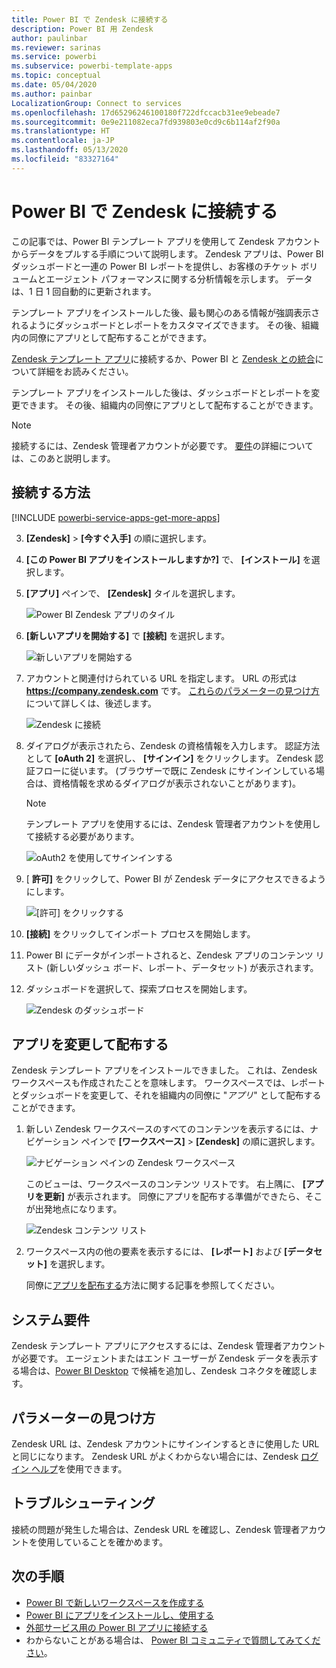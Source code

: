 ```yaml
---
title: Power BI で Zendesk に接続する
description: Power BI 用 Zendesk
author: paulinbar
ms.reviewer: sarinas
ms.service: powerbi
ms.subservice: powerbi-template-apps
ms.topic: conceptual
ms.date: 05/04/2020
ms.author: painbar
LocalizationGroup: Connect to services
ms.openlocfilehash: 17d65296246100180f722dfccacb31ee9ebeade7
ms.sourcegitcommit: 0e9e211082eca7fd939803e0cd9c6b114af2f90a
ms.translationtype: HT
ms.contentlocale: ja-JP
ms.lasthandoff: 05/13/2020
ms.locfileid: "83327164"
---
```

# <a name="connect-to-zendesk-with-power-bi"></a>Power BI で Zendesk に接続する

この記事では、Power BI テンプレート アプリを使用して Zendesk アカウントからデータをプルする手順について説明します。 Zendesk アプリは、Power BI ダッシュボードと一連の Power BI レポートを提供し、お客様のチケット ボリュームとエージェント パフォーマンスに関する分析情報を示します。 データは、1 日 1 回自動的に更新されます。 

テンプレート アプリをインストールした後、最も関心のある情報が強調表示されるようにダッシュボードとレポートをカスタマイズできます。 その後、組織内の同僚にアプリとして配布することができます。

[Zendesk テンプレート アプリ](https://app.powerbi.com/getdata/services/zendesk)に接続するか、Power BI と [Zendesk との統合](https://powerbi.microsoft.com/integrations/zendesk)について詳細をお読みください。

テンプレート アプリをインストールした後は、ダッシュボードとレポートを変更できます。 その後、組織内の同僚にアプリとして配布することができます。

>[!NOTE]
>接続するには、Zendesk 管理者アカウントが必要です。 [要件](#system-requirements)の詳細については、このあと説明します。

## <a name="how-to-connect"></a>接続する方法

[!INCLUDE [powerbi-service-apps-get-more-apps](../includes/powerbi-service-apps-get-more-apps.md)]

3. **[Zendesk]** \> **[今すぐ入手]** の順に選択します。
4. **[この Power BI アプリをインストールしますか?]** で、 **[インストール]** を選択します。
4. **[アプリ]** ペインで、 **[Zendesk]** タイルを選択します。

    ![Power BI Zendesk アプリのタイル](media/service-connect-to-zendesk/power-bi-zendesk-tile.png)

6. **[新しいアプリを開始する]** で **[接続]** を選択します。

    ![新しいアプリを開始する](media/service-connect-to-zendesk/power-bi-new-app-connect-get-started.png)

4. アカウントと関連付けられている URL を指定します。 URL の形式は **https://company.zendesk.com** です。 [これらのパラメーターの見つけ方](#finding-parameters)について詳しくは、後述します。
   
   ![Zendesk に接続](media/service-connect-to-zendesk/pbi_zendeskconnect.png)

5. ダイアログが表示されたら、Zendesk の資格情報を入力します。  認証方法として **[oAuth 2]** を選択し、 **[サインイン]** をクリックします。 Zendesk 認証フローに従います。 (ブラウザーで既に Zendesk にサインインしている場合は、資格情報を求めるダイアログが表示されないことがあります)。
   
   > [!NOTE]
   > テンプレート アプリを使用するには、Zendesk 管理者アカウントを使用して接続する必要があります。 
   > 
   
   ![oAuth2 を使用してサインインする](media/service-connect-to-zendesk/pbi_zendesksignin.png)
6. [ **許可]** をクリックして、Power BI が Zendesk データにアクセスできるようにします。
   
   ![[許可] をクリックする](media/service-connect-to-zendesk/zendesk2.jpg)
7. **[接続]** をクリックしてインポート プロセスを開始します。 
8. Power BI にデータがインポートされると、Zendesk アプリのコンテンツ リスト (新しいダッシュ ボード、レポート、データセット) が表示されます。
9. ダッシュボードを選択して、探索プロセスを開始します。

    ![Zendesk のダッシュボード](media/service-connect-to-zendesk/power-bi-zendesk-dashboard.png)
   
## <a name="modify-and-distribute-your-app"></a>アプリを変更して配布する

Zendesk テンプレート アプリをインストールできました。 これは、Zendesk ワークスペースも作成されたことを意味します。 ワークスペースでは、レポートとダッシュボードを変更して、それを組織内の同僚に "*アプリ*" として配布することができます。 

1. 新しい Zendesk ワークスペースのすべてのコンテンツを表示するには、ナビゲーション ペインで **[ワークスペース]**  >  **[Zendesk]** の順に選択します。 

    ![ナビゲーション ペインの Zendesk ワークスペース](media/service-connect-to-zendesk/power-bi-zendesk-workspace-left-nav.png)

    このビューは、ワークスペースのコンテンツ リストです。 右上隅に、 **[アプリを更新]** が表示されます。 同僚にアプリを配布する準備ができたら、そこが出発地点になります。 

    ![Zendesk コンテンツ リスト](media/service-connect-to-zendesk/power-bi-zendesk-content-list.png)

2. ワークスペース内の他の要素を表示するには、 **[レポート]** および **[データセット]** を選択します。

    同僚に[アプリを配布する](../collaborate-share/service-create-distribute-apps.md)方法に関する記事を参照してください。

## <a name="system-requirements"></a>システム要件
Zendesk テンプレート アプリにアクセスするには、Zendesk 管理者アカウントが必要です。 エージェントまたはエンド ユーザーが Zendesk データを表示する場合は、[Power BI Desktop](desktop-connect-to-data.md) で候補を追加し、Zendesk コネクタを確認します。

## <a name="finding-parameters"></a>パラメーターの見つけ方
Zendesk URL は、Zendesk アカウントにサインインするときに使用した URL と同じになります。 Zendesk URL がよくわからない場合には、Zendesk [ログイン ヘルプ](https://www.zendesk.com/login/)を使用できます。

## <a name="troubleshooting"></a>トラブルシューティング
接続の問題が発生した場合は、Zendesk URL を確認し、Zendesk 管理者アカウントを使用していることを確かめます。

## <a name="next-steps"></a>次の手順

* [Power BI で新しいワークスペースを作成する](../collaborate-share/service-create-the-new-workspaces.md)
* [Power BI にアプリをインストールし、使用する](../consumer/end-user-apps.md)
* [外部サービス用の Power BI アプリに接続する](service-connect-to-services.md)
* わからないことがある場合は、 [Power BI コミュニティで質問してみてください](https://community.powerbi.com/)。

